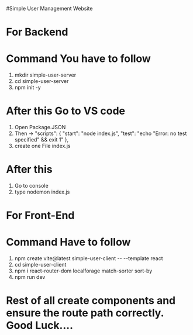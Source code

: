 #Simple User Management Website
# For Backend
# Command You have to follow
1. mkdir simple-user-server
2. cd simple-user-server
3. npm init -y
# After this Go to VS code 
1. Open Package.JSON
2. Then -> "scripts": {
    "start": "node index.js",
    "test": "echo \"Error: no test specified\" && exit 1"
  },
3. create one File index.js
# After this
1. Go to console
2. type nodemon index.js

# For Front-End
# Command Have to follow
1. npm create vite@latest simple-user-client -- --template react
2. cd simple-user-client
3. npm i react-router-dom localforage match-sorter sort-by
4. npm run dev

# Rest of all create components and ensure the route path correctly. Good Luck....
   
